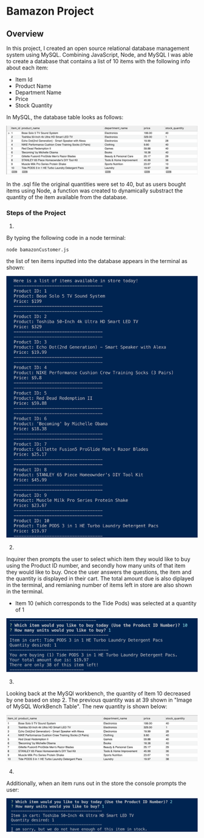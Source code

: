 # Bamazon Project 

## Overview
In this project, I created an open source relational database management system using MySQL. Combining JavaScript, Node, and MySQL I was able to create a database that contains a list of 10 items with the following info about each item:
  - Item Id
  - Product Name 
  - Department Name
  - Price 
  - Stock Quantity 

In MySQL, the database table looks as follows: 

![Image of MySQL WorkBench Table](images/mysql.png)

In the .sql file the original quantities were set to 40, but as users bought items using Node, a function was created to dynamically substract the quantity of the item available from the database. 

### Steps of the Project
1.  
By typing the following code in a node terminal: 
```
node bamazonCustomer.js
```
the list of ten items inputted into the database appears in the terminal as shown: 

![Image of Items Shown to User in Terminal](images/listofitems.png)

2. 
Inquirer then prompts the user to select which item they would like to buy using the Product ID number, and secondly how many units of that item they would like to buy. Once the user answers the questions, the item and the quantity is displayed in their cart. The total amount due is also diplayed in the terminal, and remianing number of items left in store are also shown in the terminal. 
  - Item 10 (which corresponds to the Tide Pods) was selected at a quantity of 1

![Image of Inquirer Prompts and Total Price](images/inquirer.png)

3. 
Looking back at the MySQl workbench, the quantity of Item 10 decreased by one based on step 2. The previous quantity was at 39 shown in "Image of MySQL WorkBench Table". The new quantity is shown below: 

![MySQL WorkBench Quantity Decreased](images/quantity.png)

4. 
Additionally, when an item runs out in the store the console prompts the user: 

![Out of Stock](images/outofstock.png)